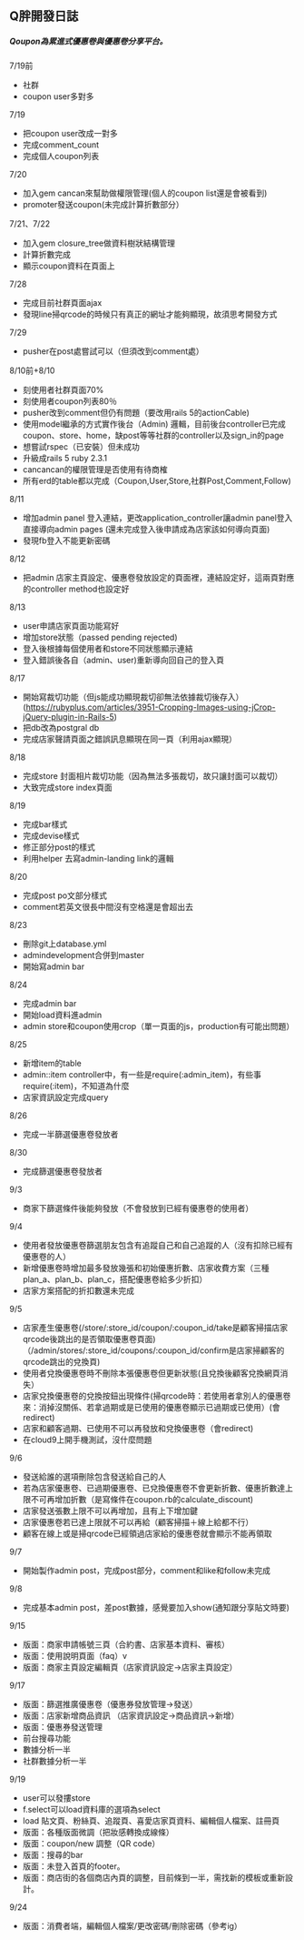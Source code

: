 ## Q胖開發日誌
##### Qoupon為累進式優惠卷與優惠卷分享平台。

7/19前
- 社群
- coupon user多對多

7/19
- 把coupon user改成一對多
- 完成comment_count
- 完成個人coupon列表

7/20
- 加入gem cancan來幫助做權限管理(個人的coupon list還是會被看到)
- promoter發送coupon(未完成計算折數部分）

7/21、7/22
- 加入gem closure_tree做資料樹狀結構管理
- 計算折數完成
- 顯示coupon資料在頁面上

7/28 
- 完成目前社群頁面ajax
- 發現line掃qrcode的時候只有真正的網址才能夠顯現，故須思考開發方式

7/29
- pusher在post處嘗試可以（但須改到comment處）

8/10前+8/10
- 刻使用者社群頁面70% 
- 刻使用者coupon列表80％
- pusher改到comment但仍有問題（要改用rails 5的actionCable)
- 使用model繼承的方式實作後台（Admin)
	邏輯，目前後台controller已完成coupon、store、home，缺post等等社群的controller以及sign_in的page
- 想嘗試rspec（已安裝）但未成功
- 升級成rails 5 ruby 2.3.1
- cancancan的權限管理是否使用有待商榷
- 所有erd的table都以完成（Coupon,User,Store,社群Post,Comment,Follow)

8/11
- 增加admin panel 登入連結，更改application_controller讓admin panel登入直接導向admin pages (還未完成登入後申請成為店家該如何導向頁面)
- 發現fb登入不能更新密碼

8/12
- 把admin 店家主頁設定、優惠卷發放設定的頁面裡，連結設定好，這兩頁對應的controller method也設定好

8/13
- user申請店家頁面功能寫好
- 增加store狀態（passed pending rejected)
- 登入後根據每個使用者和store不同狀態顯示連結
- 登入錯誤後各自（admin、user)重新導向回自己的登入頁

8/17
- 開始寫裁切功能（但js能成功顯現裁切卻無法依據裁切後存入）(https://rubyplus.com/articles/3951-Cropping-Images-using-jCrop-jQuery-plugin-in-Rails-5)
- 把db改為postgral db
- 完成店家聲請頁面之錯誤訊息顯現在同一頁（利用ajax顯現）

8/18
- 完成store 封面相片裁切功能（因為無法多張裁切，故只讓封面可以裁切）
- 大致完成store index頁面

8/19
- 完成bar樣式
- 完成devise樣式
- 修正部分post的樣式
- 利用helper 去寫admin-landing link的邏輯

8/20
- 完成post po文部分樣式
- comment若英文很長中間沒有空格還是會超出去

8/23 
- 刪除git上database.yml
- admindevelopment合併到master
- 開始寫admin bar

8/24
- 完成admin bar
- 開始load資料進admin
- admin store和coupon使用crop（單一頁面的js，production有可能出問題）

8/25
- 新增item的table
- admin::item controller中，有一些是require(:admin_item)，有些事require(:item)，不知道為什麼
- 店家資訊設定完成query

8/26
- 完成一半篩選優惠卷發放者

8/30
- 完成篩選優惠卷發放者

9/3
- 商家下篩選條件後能夠發放（不會發放到已經有優惠卷的使用者）

9/4
- 使用者發放優惠卷篩選朋友包含有追蹤自己和自己追蹤的人（沒有扣除已經有優惠卷的人）
- 新增優惠卷時增加最多發放幾張和初始優惠折數、店家收費方案（三種plan_a、plan_b、plan_c，搭配優惠卷給多少折扣）
- 店家方案搭配的折扣數還未完成

9/5
- 店家產生優惠卷(/store/:store_id/coupon/:coupon_id/take是顧客掃描店家qrcode後跳出的是否領取優惠卷頁面)
（/admin/stores/:store_id/coupons/:coupon_id/confirm是店家掃顧客的qrcode跳出的兌換頁)
- 使用者兌換優惠卷時不刪除本張優惠卷但更新狀態(且兌換後顧客兌換網頁消失）
- 店家兌換優惠卷的兌換按鈕出現條件(掃qrcode時：若使用者拿別人的優惠卷來：消掉沒關係、若拿過期或是已使用的優惠卷顯示已過期或已使用）(會redirect)
- 店家和顧客過期、已使用不可以再發放和兌換優惠卷（會redirect)
- 在cloud9上開手機測試，沒什麼問題

9/6
- 發送給誰的選項刪除包含發送給自己的人
- 若為店家優惠卷、已過期優惠卷、已兌換優惠卷不會更新折數、優惠折數達上限不可再增加折數（是寫條件在coupon.rb的calculate_discount)
- 店家發送張數上限不可以再增加，且有上下增加鍵
- 店家優惠卷若已達上限就不可以再給（顧客掃描＋線上給都不行）
- 顧客在線上或是掃qrcode已經領過店家給的優惠卷就會顯示不能再領取

9/7
- 開始製作admin post，完成post部分，comment和like和follow未完成

9/8
- 完成基本admin post，差post數據，感覺要加入show(通知跟分享貼文時要)

9/15
- 版面：商家申請帳號三頁（合約書、店家基本資料、審核）
- 版面：使用說明頁面（faq）v
- 版面：商家主頁設定編輯頁（店家資訊設定->店家主頁設定）

9/17 
- 版面：篩選推廣優惠卷（優惠券發放管理->發送）
- 版面：店家新增商品資訊 （店家資訊設定->商品資訊->新增）
- 版面：優惠券發送管理
- 前台搜尋功能
- 數據分析一半
- 社群數據分析一半

9/19
- user可以發摟store
- f.select可以load資料庫的選項為select
- load 貼文頁、粉絲頁、追蹤頁、喜愛店家頁資料、編輯個人檔案、註冊頁
- 版面：各種版面微調（把妝感轉換成線條）
- 版面：coupon/new 調整（QR code）
- 版面：搜尋的bar
- 版面：未登入首頁的footer。
- 版面：商店街的各個商店內頁的調整，目前條到一半，需找新的模板或重新設計。

9/24
- 版面：消費者端，編輯個人檔案/更改密碼/刪除密碼（參考ig）

